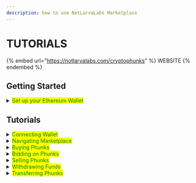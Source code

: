 ```yaml
---
description: how to use NotLarvaLabs Marketplace
---
```


# TUTORIALS

{% embed url="https://notlarvalabs.com/cryptophunks" %}
WEBSITE
{% endembed %}

## Getting Started

<details>

<summary><mark style="color:green;">Set up your Ethereum Wallet</mark></summary>

<mark style="color:green;"></mark>[MetaMask - Install Guide](https://cryptobriefing.com/metamask-beginner-guide/)

[MetaMask - Fund your Wallet with ETH](https://metamask.zendesk.com/hc/en-us/articles/360058239311-Directly-buying-tokens-with-on-ramps-in-MetaMask)

Connect your MetaMask Wallet to the Marketplace using tutorial below.

</details>

## Tutorials

<details>

<summary><mark style="color:green;">Connecting Wallet</mark></summary>

Start by using Slide Bar on upper right corner and click on "Connect to MetaMask" button.

&#x20;![](<../.gitbook/assets/Screen Shot 2022-03-16 at 12.29.32.png>)

Popup Window will appear, choose "MetaMask" and confirm action when prompted.

![](<../.gitbook/assets/Screen Shot 2022-03-16 at 12.31.18.png>)

If successful, Slide Bar will indicate "Connected to Ethereum".

![](<../.gitbook/assets/Screen Shot 2022-03-16 at 12.33.47.png>)

</details>

<details>

<summary><mark style="color:green;">Navigating Marketplace</mark></summary>

Use Filters to easily navigate [Phunks for Sale](https://notlarvalabs.com/cryptophunks/forsale) or [All 10'000 Phunks](https://notlarvalabs.com/cryptophunks/allphunks). \
By default all Phunks for Sale are sorted by Price (Low to High).

![](<../.gitbook/assets/Bildschirmfoto 2022-03-10 um 16.40.16.png>)

</details>

<details>

<summary><mark style="color:green;">Buying Phunks</mark></summary>

Use "Buy" button to purchase Phunks [Listed for Sale](https://notlarvalabs.com/cryptophunks/forsale).\
Confirm your MetaMask transaction when prompted.

![](<../.gitbook/assets/Screen Shot 2022-03-16 at 13.46.35.png>)

<mark style="color:orange;">Make sure you have enough ETH in your MetaMask Wallet to cover max transaction fees.</mark>

</details>

<details>

<summary><mark style="color:green;">Bidding on Phunks</mark></summary>

Use "Place Bid" button to place a Bid, enter "Bid Price" in ETH and press "Submit" button.\
Confirm your MetaMask transaction when prompted.&#x20;

![](<../.gitbook/assets/Screen Shot 2022-03-16 at 13.55.16.png>)

<mark style="color:orange;">Make sure you have enough ETH in your MetaMask Wallet to cover max transaction fees.</mark>

</details>

<details>

<summary><mark style="color:green;">Selling Phunks</mark></summary>

Use "Sell" button to Sell a Phunk, enter "List Price" in ETH and press "Submit" button.\
Confirm your MetaMask transaction when prompted.&#x20;

![](<../.gitbook/assets/Screen Shot 2022-03-16 at 14.10.40.png>)

<mark style="color:orange;">Make sure you have enough ETH in your MetaMask Wallet to cover max transaction fees.</mark>

<mark style="color:orange;">Before Selling your Phunk make sure you claimed your outstanding</mark> [$PHUNKY](../phunk-dao/phunky.md)<mark style="color:orange;">.</mark>&#x20;

</details>

<details>

<summary><mark style="color:green;">Withdrawing Funds</mark></summary>

After successful Sell a "Withdraw Funds" button will appear in Slide Bar we used to connect. Press "Withdraw Funds" button.\
Confirm your MetaMask transaction when prompted.

![](<../.gitbook/assets/Screen Shot 2022-03-15 at 12.09.07.png>)

</details>

<details>

<summary><mark style="color:green;">Transferring Phunks</mark></summary>

Use "Transfer" button to transfer a Phunk to a different Ethereum address.\
Insert receiving [ENS](https://ens.domains) or native Ethereum address and press "Submit" button.\
Confirm your MetaMask transaction when prompted.&#x20;

![](<../.gitbook/assets/Screen Shot 2022-03-16 at 14.12.52.png>)

<mark style="color:orange;">Before transferring your Phunk make sure you claimed your outstanding</mark> [$PHUNKY](../phunk-dao/phunky.md)<mark style="color:orange;">.</mark>&#x20;

</details>
